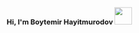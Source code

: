 ### Hi, I'm Boytemir Hayitmurodov   <img src="https://media4.giphy.com/media/gM5qFksULw54NMWyry/giphy.gif?cid=ecf05e47oxk5opaphca5rwlcmdkpi2loe4uy5awmnatw2cij&rid=giphy.gif&ct=s" width="40"  >
